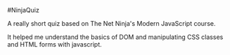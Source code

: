 #NinjaQuiz

A really short quiz based on The Net Ninja's Modern JavaScript course.

It helped me understand the basics of DOM and manipulating CSS classes and HTML forms with javascript.
